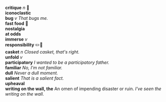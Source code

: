 __critique__ _n_ :mega:  
__iconoclastic__  
__bug__ _v_ _That bugs me._  
__fast food__ :mega:  
__nostalgia__  
__at odds__  
__immerse__ _v_  
__responsibility__ :pencil2::mega:  
__casket__ _n_ _Closed casket, that's right._  
__unfold__ _v_  
__participatory__ _I wanted to be a participatory father._  
__familiar__ _No, I'm not familiar._  
__dull__ _Never a dull moment._  
__salient__ _That is a salient fact._  
__upheaval__  
__writing on the wall, the__ An omen of impending disaster or ruin. _I've seen the writing on the wall._  
